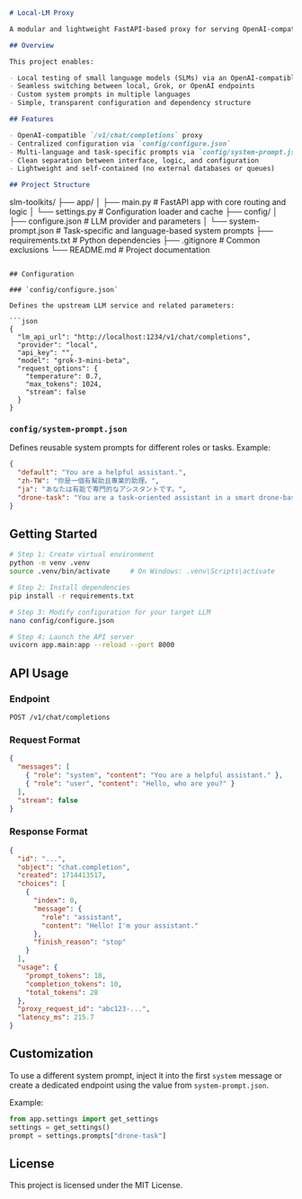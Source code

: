 ```markdown
# Local-LM Proxy

A modular and lightweight FastAPI-based proxy for serving OpenAI-compatible `/v1/chat/completions` requests to a locally hosted or third-party Large Language Model (LLM) backend. Designed to facilitate integration, model switching, and prompt management without altering core logic.

## Overview

This project enables:

- Local testing of small language models (SLMs) via an OpenAI-compatible API
- Seamless switching between local, Grok, or OpenAI endpoints
- Custom system prompts in multiple languages
- Simple, transparent configuration and dependency structure

## Features

- OpenAI-compatible `/v1/chat/completions` proxy
- Centralized configuration via `config/configure.json`
- Multi-language and task-specific prompts via `config/system-prompt.json`
- Clean separation between interface, logic, and configuration
- Lightweight and self-contained (no external databases or queues)

## Project Structure
```

slm-toolkits/
├── app/
│ ├── main.py # FastAPI app with core routing and logic
│ └── settings.py # Configuration loader and cache
├── config/
│ ├── configure.json # LLM provider and parameters
│ └── system-prompt.json # Task-specific and language-based system prompts
├── requirements.txt # Python dependencies
├── .gitignore # Common exclusions
└── README.md # Project documentation

````

## Configuration

### `config/configure.json`

Defines the upstream LLM service and related parameters:

```json
{
  "lm_api_url": "http://localhost:1234/v1/chat/completions",
  "provider": "local",
  "api_key": "",
  "model": "grok-3-mini-beta",
  "request_options": {
    "temperature": 0.7,
    "max_tokens": 1024,
    "stream": false
  }
}
````

### `config/system-prompt.json`

Defines reusable system prompts for different roles or tasks. Example:

```json
{
  "default": "You are a helpful assistant.",
  "zh-TW": "你是一個有幫助且專業的助理。",
  "ja": "あなたは有能で専門的なアシスタントです。",
  "drone-task": "You are a task-oriented assistant in a smart drone-based solar panel maintenance system..."
}
```

## Getting Started

```bash
# Step 1: Create virtual environment
python -m venv .venv
source .venv/bin/activate     # On Windows: .venv\Scripts\activate

# Step 2: Install dependencies
pip install -r requirements.txt

# Step 3: Modify configuration for your target LLM
nano config/configure.json

# Step 4: Launch the API server
uvicorn app.main:app --reload --port 8000
```

## API Usage

### Endpoint

```
POST /v1/chat/completions
```

### Request Format

```json
{
  "messages": [
    { "role": "system", "content": "You are a helpful assistant." },
    { "role": "user", "content": "Hello, who are you?" }
  ],
  "stream": false
}
```

### Response Format

```json
{
  "id": "...",
  "object": "chat.completion",
  "created": 1714413517,
  "choices": [
    {
      "index": 0,
      "message": {
        "role": "assistant",
        "content": "Hello! I'm your assistant."
      },
      "finish_reason": "stop"
    }
  ],
  "usage": {
    "prompt_tokens": 18,
    "completion_tokens": 10,
    "total_tokens": 28
  },
  "proxy_request_id": "abc123-...",
  "latency_ms": 215.7
}
```

## Customization

To use a different system prompt, inject it into the first `system` message or create a dedicated endpoint using the value from `system-prompt.json`.

Example:

```python
from app.settings import get_settings
settings = get_settings()
prompt = settings.prompts["drone-task"]
```

## License

This project is licensed under the MIT License.

```

```
